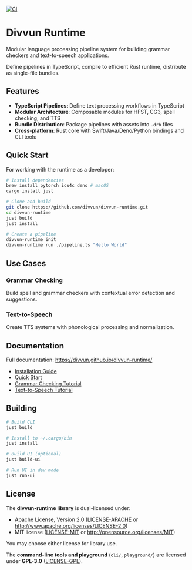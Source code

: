 [![CI](https://builds.giellalt.org/api/badge/divvun-runtime)](https://builds.giellalt.org/pipelines/divvun-runtime)

# Divvun Runtime

Modular language processing pipeline system for building grammar checkers and text-to-speech applications.

Define pipelines in TypeScript, compile to efficient Rust runtime, distribute as single-file bundles.

## Features

- **TypeScript Pipelines**: Define text processing workflows in TypeScript
- **Modular Architecture**: Composable modules for HFST, CG3, spell checking, and TTS
- **Bundle Distribution**: Package pipelines with assets into `.drb` files
- **Cross-platform**: Rust core with Swift/Java/Deno/Python bindings and CLI tools

## Quick Start

For working with the runtime as a developer:

```bash
# Install dependencies
brew install pytorch icu4c deno # macOS
cargo install just

# Clone and build
git clone https://github.com/divvun/divvun-runtime.git
cd divvun-runtime
just build
just install

# Create a pipeline
divvun-runtime init
divvun-runtime run ./pipeline.ts "Hello World"
```

## Use Cases

### Grammar Checking
Build spell and grammar checkers with contextual error detection and suggestions.

### Text-to-Speech
Create TTS systems with phonological processing and normalization.

## Documentation

Full documentation: https://divvun.github.io/divvun-runtime/

- [Installation Guide](https://divvun.github.io/divvun-runtime/installation/)
- [Quick Start](https://divvun.github.io/divvun-runtime/quick-start/)
- [Grammar Checking Tutorial](https://divvun.github.io/divvun-runtime/grammar/overview/)
- [Text-to-Speech Tutorial](https://divvun.github.io/divvun-runtime/tts/overview/)

## Building

```bash
# Build CLI
just build

# Install to ~/.cargo/bin
just install

# Build UI (optional)
just build-ui

# Run UI in dev mode
just run-ui
```

## License

The **divvun-runtime library** is dual-licensed under:

- Apache License, Version 2.0 ([LICENSE-APACHE](LICENSE-APACHE) or http://www.apache.org/licenses/LICENSE-2.0)
- MIT license ([LICENSE-MIT](LICENSE-MIT) or http://opensource.org/licenses/MIT)

You may choose either license for library use.

The **command-line tools and playground** (`cli/`, `playground/`) are licensed under **GPL-3.0** ([LICENSE-GPL](LICENSE-GPL)).